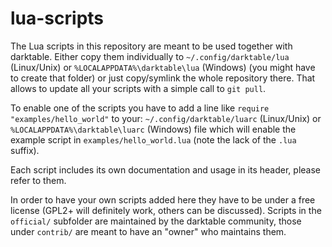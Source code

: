 lua-scripts
===========

The Lua scripts in this repository are meant to be used together with darktable. Either copy them individually to `~/.config/darktable/lua` (Linux/Unix) or `%LOCALAPPDATA%\darktable\lua` (Windows) (you might have to create that folder) or just copy/symlink the whole repository there. That allows to update all your scripts with a simple call to `git pull`.

To enable one of the scripts you have to add a line like `require "examples/hello_world"` to your: `~/.config/darktable/luarc` (Linux/Unix) or `%LOCALAPPDATA%\darktable\luarc` (Windows) file which will enable the example script in `examples/hello_world.lua` (note the lack of the `.lua` suffix).

Each script includes its own documentation and usage in its header, please refer to them.

In order to have your own scripts added here they have to be under a free license (GPL2+ will definitely work, others can be discussed). Scripts in the `official/` subfolder are maintained by the darktable community, those under `contrib/` are meant to have an "owner" who maintains them.
